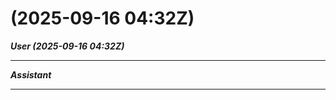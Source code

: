 <!-- Generated by SpecStory -->

#  (2025-09-16 04:32Z)

_**User (2025-09-16 04:32Z)**_



---

_**Assistant**_



---

